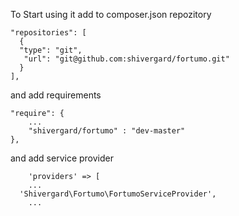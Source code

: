 To Start using it add to composer.json repozitory

    "repositories": [
      {
      "type": "git",
       "url": "git@github.com:shivergard/fortumo.git"
      }
    ],

and add requirements

	"require": {
		...
        "shivergard/fortumo" : "dev-master" 
    },

and add service provider

		'providers' => [
		...
      'Shivergard\Fortumo\FortumoServiceProvider',
		...